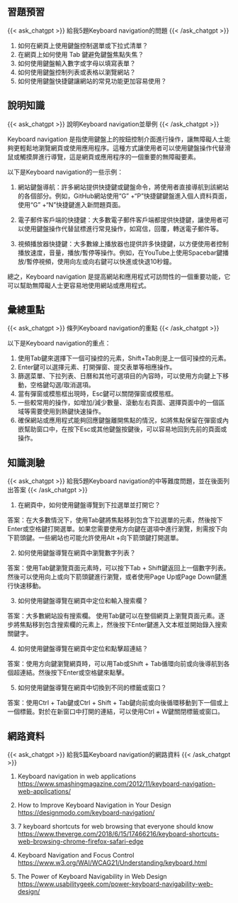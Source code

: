 ## 習題預習
{{< ask_chatgpt >}}
給我5題Keyboard navigation的問題
{{< /ask_chatgpt >}}



1. 如何在網頁上使用鍵盤控制選單或下拉式清單？
2. 在網頁上如何使用 Tab 鍵避免鍵盤焦點失焦？
3. 如何使用鍵盤輸入數字或字母以填寫表單？
4. 如何使用鍵盤控制列表或表格以瀏覽網站？
5. 如何使用鍵盤快捷鍵讓網站的常見功能更加容易使用？   

## 說明知識
{{< ask_chatgpt >}}
說明Keyboard navigation並舉例
{{< /ask_chatgpt >}}



Keyboard navigation 是指使用鍵盤上的按鈕控制介面進行操作，讓無障礙人士能夠更輕鬆地瀏覽網頁或使用應用程序。這種方式讓使用者可以使用鍵盤操作代替滑鼠或觸摸屏進行導覽，這是網頁或應用程序的一個重要的無障礙要素。

以下是Keyboard navigation的一些示例：

1. 網站鍵盤導航：許多網站提供快捷鍵或鍵盤命令，將使用者直接導航到該網站的各個部分。例如，GitHub網站使用“G” +“P”快捷鍵鍵盤進入個人資料頁面，使用“G” +“N”快捷鍵進入新問題頁面。

2. 電子郵件客戶端的快捷鍵：大多數電子郵件客戶端都提供快捷鍵，讓使用者可以使用鍵盤操作代替鼠標進行常見操作，如寫信，回覆，轉送電子郵件等。

3. 視頻播放器快捷鍵：大多數線上播放器也提供許多快捷鍵，以方便使用者控制播放速度，音量，播放/暫停等操作。例如，在YouTube上使用Spacebar鍵播放/暫停視頻，使用向左或向右鍵可以快進或快退10秒鐘。

總之，Keyboard navigation 是提高網站和應用程式可訪問性的一個重要功能，它可以幫助無障礙人士更容易地使用網站或應用程式。   

## 彙總重點
{{< ask_chatgpt >}}
條列Keyboard navigation的重點
{{< /ask_chatgpt >}}



以下是Keyboard navigation的重点：

1. 使用Tab鍵來選擇下一個可操控的元素，Shift+Tab則是上一個可操控的元素。
2. Enter鍵可以選擇元素、打開彈窗、提交表單等相應操作。
3. 篩選菜單、下拉列表、日曆和其他可選項目的內容時，可以使用方向鍵上下移動，空格鍵勾選/取消選項。
4. 當有彈窗或模態框出現時，Esc鍵可以關閉彈窗或模態框。
5. 一些較常用的操作，如增加/減少數量、滾動左右頁面、選擇頁面中的一個區域等需要使用到熱鍵快速操作。
6. 確保網站或應用程式能夠回應鍵盤離開焦點的情況，如將焦點保留在彈窗或內嵌幫助窗口中，在按下Esc或其他鍵盤按鍵後，可以容易地回到先前的頁面或操作。   

## 知識測驗
{{< ask_chatgpt >}}
給我5題Keyboard navigation的中等難度問題，並在後面列出答案
{{< /ask_chatgpt >}}



1. 在網頁中，如何使用鍵盤導覽到下拉選單並打開它？

答案：在大多數情況下，使用Tab鍵將焦點移到包含下拉選單的元素，然後按下Enter或空格鍵打開選單。如果您需要使用方向鍵在選項中進行瀏覽，則需按下向下箭頭鍵。一些網站也可能允許使用Alt +向下箭頭鍵打開選單。

2. 如何使用鍵盤導覽在網頁中瀏覽數字列表？

答案：使用Tab鍵瀏覽頁面元素時，可以按下Tab + Shift鍵返回上一個數字列表。然後可以使用向上或向下箭頭鍵進行瀏覽，或者使用Page Up或Page Down鍵進行快速移動。

3. 如何使用鍵盤導覽在網頁中定位和輸入搜索欄？

答案：大多數網站設有搜索欄。 使用Tab鍵可以在整個網頁上瀏覽頁面元素。逐步將焦點移到包含搜索欄的元素上，然後按下Enter鍵進入文本框並開始錄入搜索關鍵字。

4. 如何使用鍵盤導覽在網頁中定位和點擊超連結？

答案：使用方向鍵瀏覽網頁時，可以用Tab或Shift + Tab循環向前或向後導航到各個超連結。然後按下Enter或空格鍵來點擊。

5. 如何使用鍵盤導覽在網頁中切換到不同的標籤或窗口？

答案：使用Ctrl + Tab鍵或Ctrl + Shift + Tab鍵向前或向後循環移動到下一個或上一個標籤。對於在新窗口中打開的連結，可以使用Ctrl + W鍵關閉標籤或窗口。   

## 網路資料
{{< ask_chatgpt >}}
給我5篇Keyboard navigation的網路資料
{{< /ask_chatgpt >}}



1. Keyboard navigation in web applications
https://www.smashingmagazine.com/2012/11/keyboard-navigation-web-applications/

2. How to Improve Keyboard Navigation in Your Design
https://designmodo.com/keyboard-navigation/

3. 7 keyboard shortcuts for web browsing that everyone should know
https://www.theverge.com/2018/6/15/17466216/keyboard-shortcuts-web-browsing-chrome-firefox-safari-edge

4. Keyboard Navigation and Focus Control
https://www.w3.org/WAI/WCAG21/Understanding/keyboard.html

5. The Power of Keyboard Navigability in Web Design
https://www.usabilitygeek.com/power-keyboard-navigability-web-design/   

